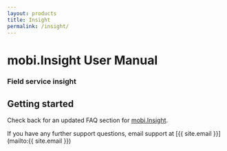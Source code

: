 ```yaml
---
layout: products
title: Insight
permalink: /insight/
---
```


# mobi.Insight User Manual

### Field service insight

## Getting started

Check back for an updated FAQ section for [mobi.Insight](https://www.mobicorp.com/products/field-service-insight-mobiinsight/).  

If you have any further support questions, email support at [{{ site.email }}](mailto:{{ site.email }}) 
